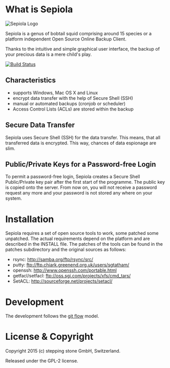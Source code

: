# What is Sepiola

![Sepiola Logo](http://www.sepiola.org/fileadmin/templates/images/logo.png)

Sepiola is a genus of bobtail squid comprising around 15 species or a platform independent Open Source Online Backup Client.

Thanks to the intuitive and simple graphical user interface, the backup of your precious data is a mere child's play.

[![Build Status](https://travis-ci.org/stepping-stone/sepiola.svg)](https://travis-ci.org/stepping-stone/sepiola)

## Characteristics

* supports Windows, Mac OS X and Linux
* encrypt data transfer with the help of Secure Shell (SSH)
* manual or automated backups (cronjob or scheduler)
* Access Control Lists (ACLs) are stored within the backup

## Secure Data Transfer

Sepiola uses Secure Shell (SSH) for the data transfer. This means, that all transferred data is encrypted. This way, chances of data espionage are slim.

## Public/Private Keys for a Password-free Login

To permit a password-free login, Sepiola creates a Secure Shell Public/Private key pair after the first start of the programme. The public key is copied onto the server. From now on, you will not receive a password request any more and your password is not stored any where on your system.


# Installation

Sepiola requires a set of open source tools to work, some patched some unpatched.
The actual requirements depend on the platform and are described in the INSTALL
file. The patches of the tools can be found in the patches subdirectory and the
original sources as follows:

* rsync: http://samba.org/ftp/rsync/src/
* putty: ftp://ftp.chiark.greenend.org.uk/users/sgtatham/
* openssh: http://www.openssh.com/portable.html
* getfacl/setfacl: ftp://oss.sgi.com/projects/xfs/cmd_tars/
* SetACL: http://sourceforge.net/projects/setacl/

# Development

The development follows the [git flow](http://nvie.com/posts/a-successful-git-branching-model/) model.

# License & Copyright

Copyright 2015 (c) stepping stone GmbH, Switzerland.

Released under the GPL-2 license.

